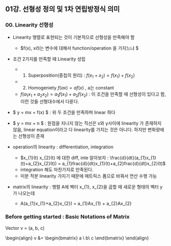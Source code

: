 ## 01강. 선형성 정의 및 1차 연립방정식 의미

### 00. Linearity 선형성

- Linearity 행렬로 표현되는 것이 기본적으로 선형성을 만족해야 함
    - $f(x), x라는 변수에 대해서 function/operation 을 가지느냐 $
    
- 조건 2가지를 만족할 때 Linearity 성립
    - 1. Superposition(중첩의 원리) : $f(x_{1}+x_{2}) = f(x_{1}) + f(x_{2})$
    - 2. Homogeniety $f(ax) = af(x)$ , a는 constant 
    - $f(a_{1}x_{1}+a_{2}x_{2})=a_{1}f(x_{1})+a_{2}f(x_{2})$ : 이 조건을 만족할 때 선형성이 있다고 함, 이런 것들 선형대수에서 다룬다.

- $ y = mx = f(x) $ : 위 두 조건을 만족하며 linear 하다
- $ y = mx + n $ : 원점을 지나지 않는 직선은 x와 y사이에 linearity 가 존재하지 않음, linear equation이라고 다 linearity를 가지는 것은 아니다. 하지만 변화량에는 선형성이 존재

- operation의 linearity : differentiation, integration
    - $x_{1}(t) x_{2}(t) 에 대한 diff, inte 알아보자 : \frac{d}{dt}(a_{1}x_{1}(t)+a_{2}x_{2}(t)) = a_{1}frac{d}{dt}x_{1}(t)+a_{2}frac{d}{dt}x_{2}(t)$
    - integration 해도 마찬가지로 만족된다.
    - 미분 적분 linearity 가지기 때문에 매트릭스 폼으로 바꿔서 연산 수행 가능

- matrix의 linearity : 행렬 A에 벡터 x_{1}, x_{2}을 곱할 때 새로운 형태의 벡터 y가 나오는데
    - A(a_{1}x_{1}+a_{2}x_{2}) = a_{1}Ax_{1} + a_{2}Ax_{2}


### Before getting started : Basic Notations of Matrix

Vector v = (a, b, c) 

\begin{align}
    v &= \begin{bmatrix}
           a \\
           b\\
           c
         \end{bmatrix}
  \end{align}
    
    
    